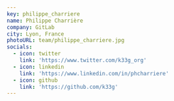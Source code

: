 ```yaml
---
key: philippe_charriere
name: Philippe Charrière
company: GitLab
city: Lyon, France
photoURL: team/philippe_charriere.jpg
socials:
  - icon: twitter
    link: 'https://www.twitter.com/k33g_org'
  - icon: linkedin
    link: 'https://www.linkedin.com/in/phcharriere'
  - icon: github
    link: 'https://github.com/k33g'
---
```


